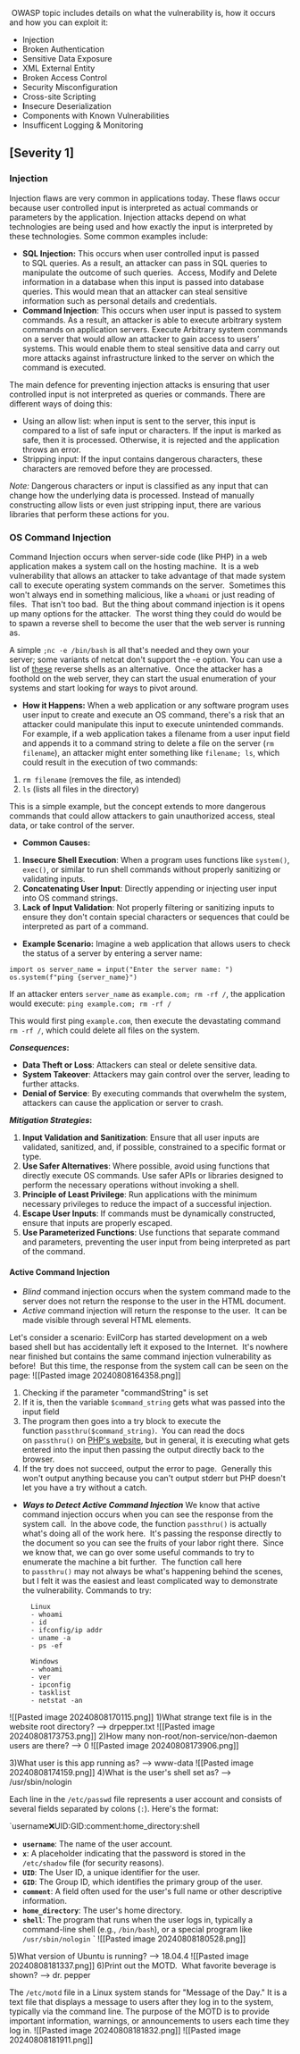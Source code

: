  OWASP topic includes details on what the vulnerability is, how it occurs and how you can exploit it:  
- Injection
- Broken Authentication
- Sensitive Data Exposure
- XML External Entity
- Broken Access Control
- Security Misconfiguration
- Cross-site Scripting
- **I**nsecure Deserialization
- Components with Known Vulnerabilities
- Insufficent Logging & Monitoring

## [Severity 1] 
### **Injection**
Injection flaws are very common in applications today. These flaws occur because user controlled input is interpreted as actual commands or parameters by the application. Injection attacks depend on what technologies are being used and how exactly the input is interpreted by these technologies. Some common examples include:
- **SQL Injection:** This occurs when user controlled input is passed to SQL queries. As a result, an attacker can pass in SQL queries to manipulate the outcome of such queries. 
		Access, Modify and Delete information in a database when this input is passed into database queries. This would mean that an attacker can steal sensitive information such as personal details and credentials.
- **Command Injection**: This occurs when user input is passed to system commands. As a result, an attacker is able to execute arbitrary system commands on application servers.
		Execute Arbitrary system commands on a server that would allow an attacker to gain access to users’ systems. This would enable them to steal sensitive data and carry out more attacks against infrastructure linked to the server on which the command is executed.

The main defence for preventing injection attacks is ensuring that user controlled input is not interpreted as queries or commands. There are different ways of doing this:
- Using an allow list: when input is sent to the server, this input is compared to a list of safe input or characters. If the input is marked as safe, then it is processed. Otherwise, it is rejected and the application throws an error.
- Stripping input: If the input contains dangerous characters, these characters are removed before they are processed.

*Note:*
	Dangerous characters or input is classified as any input that can change how the underlying data is processed. Instead of manually constructing allow lists or even just stripping input, there are various libraries that perform these actions for you.

### **OS Command Injection**
Command Injection occurs when server-side code (like PHP) in a web application makes a system call on the hosting machine.  It is a web vulnerability that allows an attacker to take advantage of that made system call to execute operating system commands on the server.  Sometimes this won't always end in something malicious, like a `whoami` or just reading of files.  That isn't too bad.  But the thing about command injection is it opens up many options for the attacker.  The worst thing they could do would be to spawn a reverse shell to become the user that the web server is running as.

A simple `;nc -e /bin/bash` is all that's needed and they own your server; some variants of netcat don't support the -e option. You can use a list of [these](https://github.com/swisskyrepo/PayloadsAllTheThings/blob/master/Methodology%20and%20Resources/Reverse%20Shell%20Cheatsheet.md) reverse shells as an alternative.  Once the attacker has a foothold on the web server, they can start the usual enumeration of your systems and start looking for ways to pivot around. 

- **How it Happens:**
When a web application or any software program uses user input to create and execute an OS command, there's a risk that an attacker could manipulate this input to execute unintended commands. For example, if a web application takes a filename from a user input field and appends it to a command string to delete a file on the server (`rm filename`), an attacker might enter something like `filename; ls`, which could result in the execution of two commands:
1. `rm filename` (removes the file, as intended)
2. `ls` (lists all files in the directory)

This is a simple example, but the concept extends to more dangerous commands that could allow attackers to gain unauthorized access, steal data, or take control of the server.

- **Common Causes:**
1. **Insecure Shell Execution**: When a program uses functions like `system()`, `exec()`, or similar to run shell commands without properly sanitizing or validating inputs.
2. **Concatenating User Input**: Directly appending or injecting user input into OS command strings.
3. **Lack of Input Validation**: Not properly filtering or sanitizing inputs to ensure they don't contain special characters or sequences that could be interpreted as part of a command.

- **Example Scenario:**
Imagine a web application that allows users to check the status of a server by entering a server name:
```
import os server_name = input("Enter the server name: ") 
os.system(f"ping {server_name}")
```

If an attacker enters `server_name` as `example.com; rm -rf /`, the application would execute:
`ping example.com; rm -rf /`

This would first ping `example.com`, then execute the devastating command `rm -rf /`, which could delete all files on the system.

***Consequences*:**
- **Data Theft or Loss**: Attackers can steal or delete sensitive data.
- **System Takeover**: Attackers may gain control over the server, leading to further attacks.
- **Denial of Service**: By executing commands that overwhelm the system, attackers can cause the application or server to crash.

***Mitigation* *Strategies*:**
1. **Input Validation and Sanitization**: Ensure that all user inputs are validated, sanitized, and, if possible, constrained to a specific format or type.
2. **Use Safer Alternatives**: Where possible, avoid using functions that directly execute OS commands. Use safer APIs or libraries designed to perform the necessary operations without invoking a shell.
3. **Principle of Least Privilege**: Run applications with the minimum necessary privileges to reduce the impact of a successful injection.
4. **Escape User Inputs**: If commands must be dynamically constructed, ensure that inputs are properly escaped.
5. **Use Parameterized Functions**: Use functions that separate command and parameters, preventing the user input from being interpreted as part of the command.

#### **Active Command Injection**
- *Blind* command injection occurs when the system command made to the server does not return the response to the user in the HTML document.  
- *Active* command injection will return the response to the user.  It can be made visible through several HTML elements. 

Let's consider a scenario: EvilCorp has started development on a web based shell but has accidentally left it exposed to the Internet.  It's nowhere near finished but contains the same command injection vulnerability as before!  But this time, the response from the system call can be seen on the page:
![[Pasted image 20240808164358.png]]
1. Checking if the parameter "commandString" is set
2. If it is, then the variable `$command_string` gets what was passed into the input field
3. The program then goes into a try block to execute the function `passthru($command_string)`.  You can read the docs on `passthru()` on [PHP's website](https://www.php.net/manual/en/function.passthru.php), but in general, it is executing what gets entered into the input then passing the output directly back to the browser.
4. If the try does not succeed, output the error to page.  Generally this won't output anything because you can't output stderr but PHP doesn't let you have a try without a catch.

- ***Ways to Detect Active Command Injection***
	We know that active command injection occurs when you can see the response from the system call.  In the above code, the function `passthru()` is actually what's doing all of the work here.  It's passing the response directly to the document so you can see the fruits of your labor right there.  Since we know that, we can go over some useful commands to try to enumerate the machine a bit further.  The function call here to `passthru()` may not always be what's happening behind the scenes, but I felt it was the easiest and least complicated way to demonstrate the vulnerability. Commands to try:
	
		Linux
		- whoami
		- id
		- ifconfig/ip addr
		- uname -a
		- ps -ef
		
		Windows
		- whoami
		- ver
		- ipconfig
		- tasklist
		- netstat -an
		

![[Pasted image 20240808170115.png]]
1)What strange text file is in the website root directory?  --> drpepper.txt
![[Pasted image 20240808173753.png]]
2)How many non-root/non-service/non-daemon users are there? --> 0
![[Pasted image 20240808173906.png]]

3)What user is this app running as? --> www-data
![[Pasted image 20240808174159.png]]
4)What is the user's shell set as? --> /usr/sbin/nologin

Each line in the `/etc/passwd` file represents a user account and consists of several fields separated by colons (`:`). Here's the format: 

`username:x:UID:GID:comment:home_directory:shell
- **`username`**: The name of the user account.
- **`x`**: A placeholder indicating that the password is stored in the `/etc/shadow` file (for security reasons).
- **`UID`**: The User ID, a unique identifier for the user.
- **`GID`**: The Group ID, which identifies the primary group of the user.
- **`comment`**: A field often used for the user's full name or other descriptive information.
- **`home_directory`**: The user's home directory.
- **`shell`**: The program that runs when the user logs in, typically a command-line shell (e.g., `/bin/bash`), or a special program like `/usr/sbin/nologin`
`
![[Pasted image 20240808180528.png]]

5)What version of Ubuntu is running? --> 18.04.4
![[Pasted image 20240808181337.png]]
6)Print out the MOTD.  What favorite beverage is shown? --> dr. pepper

The `/etc/motd` file in a Linux system stands for "Message of the Day." It is a text file that displays a message to users after they log in to the system, typically via the command line. The purpose of the MOTD is to provide important information, warnings, or announcements to users each time they log in.
![[Pasted image 20240808181832.png]]
![[Pasted image 20240808181911.png]]
